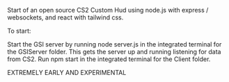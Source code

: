 Start of an open source CS2 Custom Hud using node.js with express / websockets, and react with tailwind css.

To start:

  Start the GSI server by running node server.js in the integrated terminal for the GSIServer folder. This gets the server up and running listening for data from CS2.
  Run npm start in the integrated terminal for the Client folder.

EXTREMELY EARLY AND EXPERIMENTAL

  
